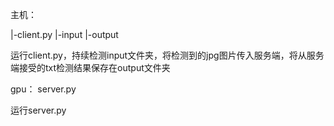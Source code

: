 主机：

|-client.py
|-input
|-output

运行client.py，持续检测input文件夹，将检测到的jpg图片传入服务端，将从服务端接受的txt检测结果保存在output文件夹

gpu：
server.py

运行server.py
